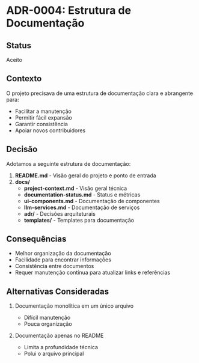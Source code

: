 # ADR-0004: Estrutura de Documentação

## Status

Aceito

## Contexto

O projeto precisava de uma estrutura de documentação clara e abrangente para:

- Facilitar a manutenção
- Permitir fácil expansão
- Garantir consistência
- Apoiar novos contribuidores

## Decisão

Adotamos a seguinte estrutura de documentação:

1. **README.md** - Visão geral do projeto e ponto de entrada
2. **docs/**
   - **project-context.md** - Visão geral técnica
   - **documentation-status.md** - Status e métricas
   - **ui-components.md** - Documentação de componentes
   - **llm-services.md** - Documentação de serviços
   - **adr/** - Decisões arquiteturais
   - **templates/** - Templates para documentação

## Consequências

- Melhor organização da documentação
- Facilidade para encontrar informações
- Consistência entre documentos
- Requer manutenção contínua para atualizar links e referências

## Alternativas Consideradas

1. Documentação monolítica em um único arquivo

   - Difícil manutenção
   - Pouca organização

2. Documentação apenas no README
   - Limita a profundidade técnica
   - Polui o arquivo principal
